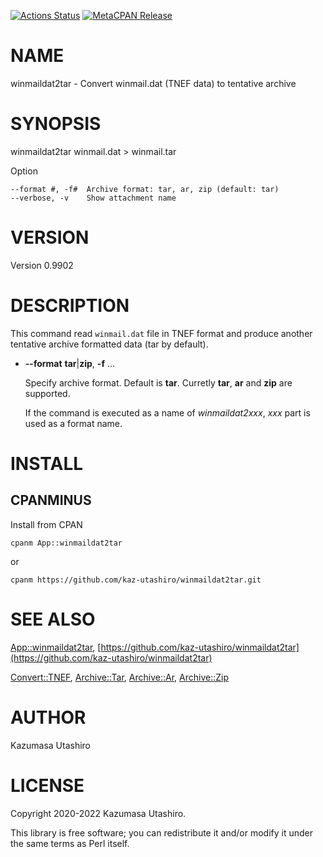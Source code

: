 [![Actions Status](https://github.com/kaz-utashiro/winmaildat2tar/workflows/test/badge.svg)](https://github.com/kaz-utashiro/winmaildat2tar/actions) [![MetaCPAN Release](https://badge.fury.io/pl/App-winmaildat2tar.svg)](https://metacpan.org/release/App-winmaildat2tar)
# NAME

winmaildat2tar - Convert winmail.dat (TNEF data) to tentative archive

# SYNOPSIS

winmaildat2tar winmail.dat > winmail.tar

Option

    --format #, -f#  Archive format: tar, ar, zip (default: tar)
    --verbose, -v    Show attachment name

# VERSION

Version 0.9902

# DESCRIPTION

This command read `winmail.dat` file in TNEF format and produce
another tentative archive formatted data (tar by default).

- **--format** **tar**|**zip**, **-f** ...

    Specify archive format.  Default is **tar**.  Curretly **tar**, **ar**
    and **zip** are supported.

    If the command is executed as a name of _winmaildat2xxx_, _xxx_ part
    is used as a format name.

# INSTALL

## CPANMINUS

Install from CPAN

    cpanm App::winmaildat2tar

or

    cpanm https://github.com/kaz-utashiro/winmaildat2tar.git

# SEE ALSO

[App::winmaildat2tar](https://metacpan.org/pod/App%3A%3Awinmaildat2tar), [https://github.com/kaz-utashiro/winmaildat2tar](https://github.com/kaz-utashiro/winmaildat2tar)

[Convert::TNEF](https://metacpan.org/pod/Convert%3A%3ATNEF), [Archive::Tar](https://metacpan.org/pod/Archive%3A%3ATar), [Archive::Ar](https://metacpan.org/pod/Archive%3A%3AAr), [Archive::Zip](https://metacpan.org/pod/Archive%3A%3AZip)

# AUTHOR

Kazumasa Utashiro

# LICENSE

Copyright 2020-2022 Kazumasa Utashiro.

This library is free software; you can redistribute it and/or modify
it under the same terms as Perl itself.
